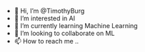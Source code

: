 - 👋 Hi, I’m @TimothyBurg
- 👀 I’m interested in AI
- 🌱 I’m currently learning Machine Learning
- 💞️ I’m looking to collaborate on ML
- 📫 How to reach me ..

<!---
TimothyBurg/TimothyBurg is a ✨ special ✨ repository because its `README.md` (this file) appears on your GitHub profile.
You can click the Preview link to take a look at your changes.
--->
